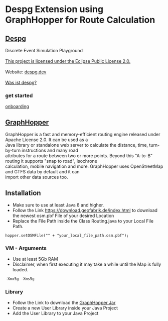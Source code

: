 # Despg Extension using GraphHopper for Route Calculation

## [Despg](https://despg.dev)
Discrete Event Simulation Playground<br>
<br>
[This project is licensed under the Eclipse Public License 2.0.](https://gitlab.com/lobequadrat/despg/-/blob/main/LICENSE)<br>
<br>
Website: [despg.dev](https://despg.dev)<br>
<br>
[Was ist despg?](https://despg.dev/was-ist-despg/)

### get started
[onboarding](https://despg.dev/erste-schritte/)

## [GraphHopper](https://github.com/graphhopper/graphhopper)
GraphHopper is a fast and memory-efficient routing engine released under Apache License 2.0. It can be used as a <br>
Java library or standalone web server to calculate the distance, time, turn-by-turn instructions and many road <br> 
attributes for a route between two or more points. Beyond this "A-to-B" routing it supports "snap to road", Isochrone <br>
calculation, mobile navigation and more. GraphHopper uses OpenStreetMap and GTFS data by default and it can <br>
import other data sources too.

## Installation
- Make sure to use at least Java 8 and higher.
- Follow the Link https://download.geofabrik.de/index.html to download the newest osm.pbf File of your desired Location<br>
- Replace the File Path inside the Class Routing.java to your Local File Path.
````
hopper.setOSMFile("" + "your_local_file_path.osm.pbf");
````
 
### VM - Arguments
- Use at least 5Gb RAM
- Disclaimer, when first executing it may take a while until the Map is fully loaded.
```java
-Xmx5g -Xms5g
```

### Library
- Follow the Link to download the [GraphHopper Jar](https://github.com/graphhopper/graphhopper/releases/download/6.0/graphhopper-web-6.0.jar) 
- Create a new User Library inside your Java Project
- Add the User Library to your Java Project
